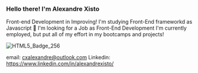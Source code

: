 ### Hello there! I'm Alexandre Xisto 
Front-end Development in Improving!
I'm studying Front-End frameworkd as Javascript 🚀
I'm looking for a Job as Front-End Development
I'm currently employed, but put all of my effort in my bootcamps and projects!

![HTML5_Badge_256](https://user-images.githubusercontent.com/85184457/160262779-96f1849e-54de-4581-92bb-0e100d5aa41d.png)



email: cxalexandre@outlook.com
Linkedin: https://www.linkedin.com/in/alexandrexisto/

 
<!--
**AlexandreXisto/AlexandreXisto** is a ✨ _special_ ✨ repository because its `README.md` (this file) appears on your GitHub profile.

Here are some ideas to get you started:

- 🔭 I’m currently working on ...
- 🌱 I’m currently learning ...
- 👯 I’m looking to collaborate on ...
- 🤔 I’m looking for help with ...
- 💬 Ask me about ...
- 📫 How to reach me: ...
- 😄 Pronouns: ...
- ⚡ Fun fact: ...
-->


